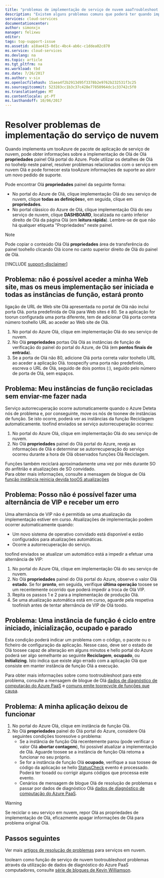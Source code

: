 ```yaml
---
title: "problemas de implementação de serviço de nuvem aaaTroubleshoot | Microsoft Docs"
description: "Existem alguns problemas comuns que poderá ter quando implementar um tooAzure do serviço de nuvem. Este artigo fornece soluções toosome deles."
services: cloud-services
documentationcenter: 
author: simonxjx
manager: felixwu
editor: 
tags: top-support-issue
ms.assetid: a18ae415-0d1c-4bc4-ab6c-c1ddea02c870
ms.service: cloud-services
ms.devlang: na
ms.topic: article
ms.tgt_pltfrm: na
ms.workload: tbd
ms.date: 7/26/2017
ms.author: v-six
ms.openlocfilehash: 15aea4f2b2913d95f3378b2e9762b232531f3c25
ms.sourcegitcommit: 523283cc1b3c37c428e77850964dc1c33742c5f0
ms.translationtype: MT
ms.contentlocale: pt-PT
ms.lasthandoff: 10/06/2017
---
```

# <a name="troubleshoot-cloud-service-deployment-problems"></a>Resolver problemas de implementação do serviço de nuvem
Quando implementa um tooAzure de pacote de aplicação de serviço de nuvem, pode obter informações sobre a implementação de Olá de Olá **propriedades** painel Olá portal do Azure. Pode utilizar os detalhes de Olá no toohelp neste painel, resolver problemas relacionados com o serviço em nuvem Olá e pode fornecer esta tooAzure informações de suporte ao abrir um novo pedido de suporte.

Pode encontrar Olá **propriedades** painel da seguinte forma:

* No portal do Azure de Olá, clique implementação Olá do seu serviço de nuvem, clique **todas as definições**e, em seguida, clique em **propriedades**.
* No portal clássico do Azure de Olá, clique implementação Olá do seu serviço de nuvem, clique **DASHBOARD**, localizada no canto inferior direito de Olá da página Olá (em **leitura rápida**). Lembre-se de que não há qualquer etiqueta "Propriedades" neste painel.

> [!NOTE]
> Pode copiar o conteúdo Olá Olá **propriedades** área de transferência do painel toohello clicando Olá ícone no canto superior direito de Olá do painel de Olá.
>
>

[!INCLUDE [support-disclaimer](../../includes/support-disclaimer.md)]

## <a name="problem-i-cannot-access-my-website-but-my-deployment-is-started-and-all-role-instances-are-ready"></a>Problema: não é possível aceder a minha Web site, mas os meus implementação ser iniciada e todas as instâncias de função, estará pronto
ligação de URL de Web site Olá apresentada no portal de Olá não inclui porta Olá. porta predefinida de Olá para Web sites é 80. Se a aplicação for toorun configurada uma porta diferente, tem de adicionar Olá porta correta número toohello URL ao aceder ao Web site de Olá.

1. No portal do Azure Olá, clique em implementação Olá do seu serviço de nuvem.
2. No Olá **propriedades** portas Olá Olá as instâncias de função de verificação do painel do portal do Azure, de Olá (em **pontos finais de entrada**).
3. Se a porta de Olá não 80, adicione Olá porta correta valor toohello URL ao aceder a aplicação Olá. toospecify uma porta não predefinido, escreva o URL de Olá, seguido de dois pontos (:), seguido pelo número de porta de Olá, sem espaços.

## <a name="problem-my-role-instances-recycled-without-me-doing-anything"></a>Problema: Meu instâncias de função recicladas sem enviar-me fazer nada
Serviço autorrecuperação ocorre automaticamente quando o Azure Deteta nós de problema e, por conseguinte, move os nós de toonew de instâncias de função. Se isto ocorre, poderá ver as instâncias da função Reciclagem automaticamente. toofind enviados se serviço autorrecuperação ocorreu:

1. No portal do Azure Olá, clique em implementação Olá do seu serviço de nuvem.
2. No Olá **propriedades** painel do Olá portal do Azure, reveja as informações de Olá e determinar se autorrecuperação do serviço ocorreu durante a hora de Olá observados funções Olá Reciclagem.

Funções também reciclará aproximadamente uma vez por mês durante SO do anfitrião e atualizações de SO convidado.  
Para obter mais informações, consulte a mensagem de blogue de Olá [função instância reinicia devida tooOS atualizações](http://blogs.msdn.com/b/kwill/archive/2012/09/19/role-instance-restarts-due-to-os-upgrades.aspx)

## <a name="problem-i-cannot-do-a-vip-swap-and-receive-an-error"></a>Problema: Posso não é possível fazer uma alternância de VIP e receber um erro
Uma alternância de VIP não é permitida se uma atualização da implementação estiver em curso. Atualizações de implementação podem ocorrer automaticamente quando:

* Um novo sistema de operativo convidado está disponível e estão configurados para atualizações automáticas.
* Ocorre a autorrecuperação do serviço.

toofind enviados se atualizar um automático está a impedir a efetuar uma alternância de VIP:

1. No portal do Azure Olá, clique em implementação Olá do seu serviço de nuvem.
2. No Olá **propriedades** painel do Olá portal do Azure, observe o valor Olá **estado**. Se for **pronto**, em seguida, verifique **última operação** toosee se um recentemente ocorrido que poderá impedir a troca de Olá VIP.
3. Repita os passos 1 e 2 para a implementação de produção Olá.
4. Se uma atualização automática está em curso, aguarde pela respetiva toofinish antes de tentar alternância de VIP de Olá toodo.

## <a name="problem-a-role-instance-is-looping-between-started-initializing-busy-and-stopped"></a>Problema: Uma instância de função é ciclo entre iniciado, inicialização, ocupado e parado
Esta condição poderá indicar um problema com o código, o pacote ou o ficheiro de configuração da aplicação. Nesse caso, deve ser o estado de Olá toosee capaz de alteração em alguns minutos e hello portal do Azure poderá ser algo semelhante ao seguinte **Reciclagem**, **ocupado**, ou **Initializing**. Isto indica que existe algo errado com a aplicação Olá que consiste em manter instância de função Olá a execução.

Para obter mais informações sobre como tootroubleshoot para este problema, consulte a mensagem de blogue de Olá [dados de diagnóstico de computação do Azure PaaS](http://blogs.msdn.com/b/kwill/archive/2013/08/09/windows-azure-paas-compute-diagnostics-data.aspx) e [comuns emite toorecycle de funções que causa](cloud-services-troubleshoot-common-issues-which-cause-roles-recycle.md).

## <a name="problem-my-application-stopped-working"></a>Problema: A minha aplicação deixou de funcionar
1. No portal do Azure Olá, clique em instância de função Olá.
2. No Olá **propriedades** painel do Olá portal do Azure, considere Olá seguintes condições tooresolve o problema:
   * Se a instância de função Olá recentemente parou (pode verificar o valor Olá **abortar contagem**), foi possível atualizar a implementação de Olá. Aguarde toosee se a instância de função Olá retoma a funcionar no seu próprio.
   * Se for a instância de função Olá **ocupado**, verifique a sua toosee de código da aplicação se hello [StatusCheck](https://msdn.microsoft.com/library/microsoft.windowsazure.serviceruntime.roleenvironment.statuscheck) evento é processado. Poderá ter tooadd ou corrigir alguns códigos que processa este evento.
   * Cenários de mensagem de blogue Olá de resolução de problemas e passar por dados de diagnóstico Olá [dados de diagnóstico de computação do Azure PaaS](http://blogs.msdn.com/b/kwill/archive/2013/08/09/windows-azure-paas-compute-diagnostics-data.aspx).

> [!WARNING]
> Se reciclar o seu serviço em nuvem, repor Olá as propriedades de implementação de Olá, eficazmente apagar informações de Olá para problema original Olá.
>
>

## <a name="next-steps"></a>Passos seguintes
Ver mais [artigos de resolução de problemas](https://azure.microsoft.com/documentation/articles/?tag=top-support-issue&product=cloud-services) para serviços em nuvem.

toolearn como função de serviço de nuvem tootroubleshoot problemas através da utilização de dados de diagnóstico do Azure PaaS computadores, consulte [série de blogues de Kevin Williamson](http://blogs.msdn.com/b/kwill/archive/2013/08/09/windows-azure-paas-compute-diagnostics-data.aspx).
